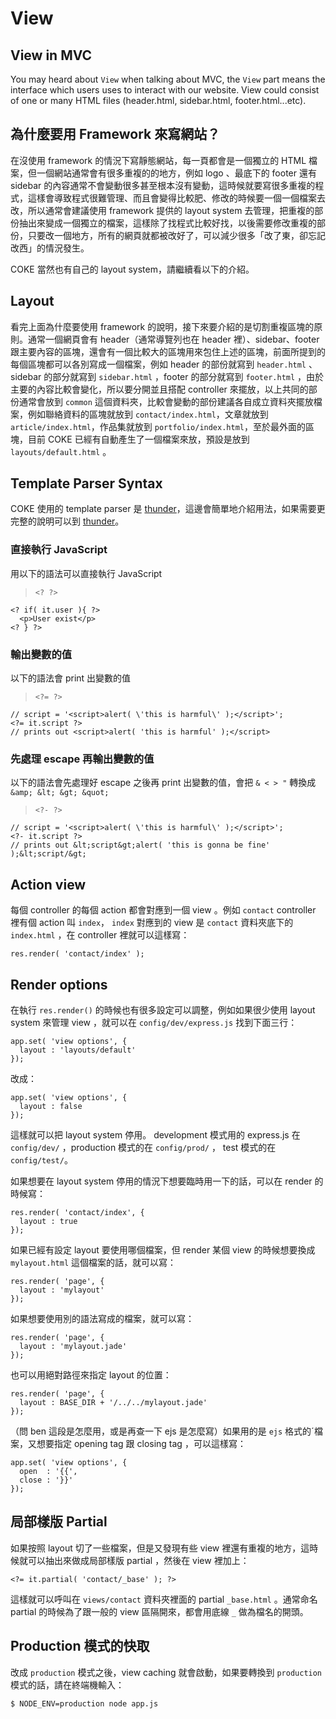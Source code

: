 # View

## View in MVC

You may heard about `View` when talking about MVC, the `View` part means the interface which users uses to interact with our website. View could consist of one or many HTML files (header.html, sidebar.html, footer.html...etc).



## 為什麼要用 Framework 來寫網站？

在沒使用 framework 的情況下寫靜態網站，每一頁都會是一個獨立的 HTML 檔案，但一個網站通常會有很多重複的的地方，例如 logo 、最底下的 footer 還有 sidebar 的內容通常不會變動很多甚至根本沒有變動，這時候就要寫很多重複的程式，這樣會導致程式很難管理、而且會變得比較肥、修改的時候要一個一個檔案去改，所以通常會建議使用 framework 提供的 layout system 去管理，把重複的部份抽出來變成一個獨立的檔案，這樣除了找程式比較好找，以後需要修改重複的部份，只要改一個地方，所有的網頁就都被改好了，可以減少很多「改了東，卻忘記改西」的情況發生。

COKE 當然也有自己的 layout system，請繼續看以下的介紹。



## Layout

看完上面為什麼要使用 framework 的說明，接下來要介紹的是切割重複區塊的原則。通常一個網頁會有 header（通常導覽列也在 header 裡）、sidebar、footer 跟主要內容的區塊，還會有一個比較大的區塊用來包住上述的區塊，前面所提到的每個區塊都可以各別寫成一個檔案，例如 header 的部份就寫到 `header.html` 、sidebar 的部分就寫到 `sidebar.html` ，footer 的部分就寫到 `footer.html` ，由於主要的內容比較會變化，所以要分開並且搭配 controller 來擺放，以上共同的部份通常會放到 `common` 這個資料夾，比較會變動的部份建議各自成立資料夾擺放檔案，例如聯絡資料的區塊就放到 `contact/index.html`，文章就放到 `article/index.html`，作品集就放到 `portfolio/index.html`，至於最外面的區塊，目前 COKE 已經有自動產生了一個檔案來放，預設是放到 `layouts/default.html` 。



## Template Parser Syntax

COKE 使用的 template parser 是 [thunder](https://github.com/dreamerslab/thunder)，這邊會簡單地介紹用法，如果需要更完整的說明可以到 [thunder](https://github.com/dreamerslab/thunder)。



### 直接執行 JavaScript

用以下的語法可以直接執行 JavaScript

> `<? ?>`

    <? if( it.user ){ ?>
      <p>User exist</p>
    <? } ?>

### 輸出變數的值

以下的語法會 print 出變數的值

> `<?= ?>`

    // script = '<script>alert( \'this is harmful\' );</script>';
    <?= it.script ?>
    // prints out <script>alert( 'this is harmful' );</script>

### 先處理 escape 再輸出變數的值

以下的語法會先處理好 escape 之後再 print 出變數的值，會把 `& < > "` 轉換成 `&amp; &lt; &gt; &quot;`

> `<?- ?>`

    // script = '<script>alert( \'this is harmful\' );</script>';
    <?- it.script ?>
    // prints out &lt;script&gt;alert( 'this is gonna be fine' );&lt;script/&gt;



## Action view

每個 controller 的每個 action 都會對應到一個 view 。例如 `contact` controller 裡有個 action 叫 `index`， `index` 對應到的 view 是 `contact` 資料夾底下的 `index.html` ，在 controller 裡就可以這樣寫：

    res.render( 'contact/index' );



## Render options

在執行 `res.render()` 的時候也有很多設定可以調整，例如如果很少使用 layout system 來管理 view ，就可以在 `config/dev/express.js` 找到下面三行：

    app.set( 'view options', {
      layout : 'layouts/default'
    });


改成：

    app.set( 'view options', {
      layout : false
    });

這樣就可以把 layout system 停用。 development 模式用的 express.js 在 `config/dev/` ，production 模式的在 `config/prod/` ， test 模式的在 `config/test/`。



如果想要在 layout system 停用的情況下想要臨時用一下的話，可以在 render 的時候寫：

    res.render( 'contact/index', {
      layout : true
    });



如果已經有設定 layout 要使用哪個檔案，但 render 某個 view 的時候想要換成 `mylayout.html` 這個檔案的話，就可以寫：

    res.render( 'page', {
      layout : 'mylayout'
    });



如果想要使用別的語法寫成的檔案，就可以寫：

    res.render( 'page', {
      layout : 'mylayout.jade'
    });



也可以用絕對路徑來指定 layout 的位置：

    res.render( 'page', {
      layout : BASE_DIR + '/../../mylayout.jade'
    });



（問 ben 這段是怎麼用，或是再查一下 ejs 是怎麼寫）如果用的是 `ejs` 格式的ˊ檔案，又想要指定 opening tag 跟 closing tag ，可以這樣寫：

    app.set( 'view options', {
      open  : '{{',
      close : '}}'
    });



## 局部樣版 Partial

如果按照 layout 切了一些檔案，但是又發現有些 view 裡還有重複的地方，這時候就可以抽出來做成局部樣版 partial ，然後在 view 裡加上：

    <?= it.partial( 'contact/_base' ); ?>

這樣就可以呼叫在 `views/contact` 資料夾裡面的 partial `_base.html` 。通常命名 partial 的時候為了跟一般的 view 區隔開來，都會用底線 `_` 做為檔名的開頭。

## Production 模式的快取

改成 `production` 模式之後，view caching 就會啟動，如果要轉換到 `production` 模式的話，請在終端機輸入：

    $ NODE_ENV=production node app.js